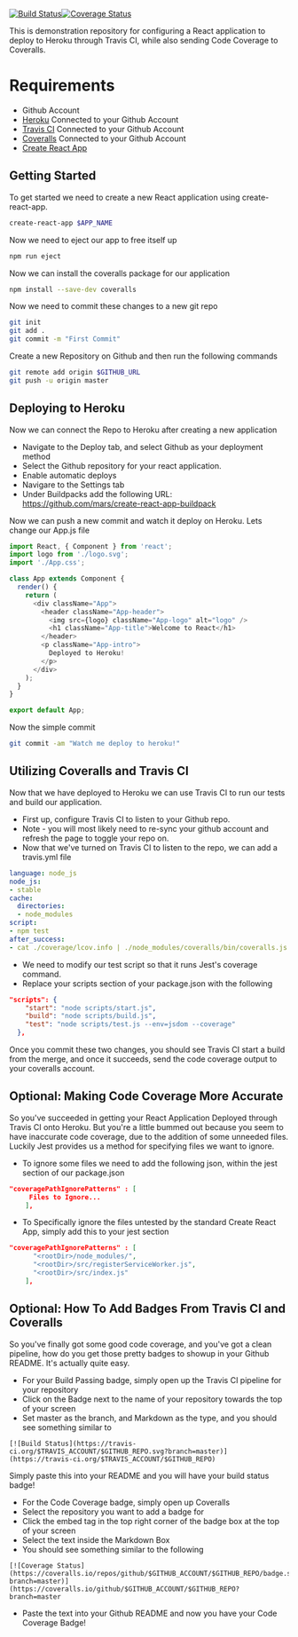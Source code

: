 [![Build Status](https://travis-ci.org/alexm118/presentation-demo.svg?branch=master)](https://travis-ci.org/alexm118/presentation-demo)[![Coverage Status](https://coveralls.io/repos/github/alexm118/presentation-demo/badge.svg?branch=master)](https://coveralls.io/github/alexm118/presentation-demo?branch=master)

This is demonstration repository for configuring a React application to deploy to Heroku through Travis CI, while also sending Code Coverage to Coveralls.

# Requirements #
  * Github Account
  * [Heroku](https://dashboard.heroku.com) Connected to your Github Account
  * [Travis CI](https://travis-ci.org) Connected to your Github Account
  * [Coveralls](https://coveralls.io) Connected to your Github Account
  * [Create React App](https://github.com/facebookincubator/create-react-app)

## Getting Started ##
To get started we need to create a new React application using create-react-app.
```sh
create-react-app $APP_NAME
```
Now we need to eject our app to free itself up
```sh
npm run eject
```
Now we can install the coveralls package for our application
```sh
npm install --save-dev coveralls
```
Now we need to commit these changes to a new git repo
```sh
git init
git add .
git commit -m "First Commit"
```
Create a new Repository on Github and then run the following commands
```sh
git remote add origin $GITHUB_URL
git push -u origin master
```
## Deploying to Heroku ##
Now we can connect the Repo to Heroku after creating a new application
  * Navigate to the Deploy tab, and select Github as your deployment method
  * Select the Github repository for your react application.
  * Enable automatic deploys
  * Navigare to the Settings tab
  * Under Buildpacks add the following URL: https://github.com/mars/create-react-app-buildpack

Now we can push a new commit and watch it deploy on Heroku.
Lets change our App.js file
```javascript
import React, { Component } from 'react';
import logo from './logo.svg';
import './App.css';

class App extends Component {
  render() {
    return (
      <div className="App">
        <header className="App-header">
          <img src={logo} className="App-logo" alt="logo" />
          <h1 className="App-title">Welcome to React</h1>
        </header>
        <p className="App-intro">
          Deployed to Heroku!
        </p>
      </div>
    );
  }
}

export default App;
```
Now the simple commit
```sh
git commit -am "Watch me deploy to heroku!"
```

## Utilizing Coveralls and Travis CI ##
Now that we have deployed to Heroku we can use Travis CI to run our tests and build our application.
  * First up, configure Travis CI to listen to your Github repo. 
  * Note - you will most likely need to re-sync your github account and refresh the page to toggle your repo on.
  * Now that we've turned on Travis CI to listen to the repo, we can add a travis.yml file
  
```yml
language: node_js
node_js:
- stable
cache:
  directories:
  - node_modules
script:
- npm test
after_success:
- cat ./coverage/lcov.info | ./node_modules/coveralls/bin/coveralls.js
```

  * We need to modify our test script so that it runs Jest's coverage command.
  * Replace your scripts section of your package.json with the following
```json
"scripts": {
    "start": "node scripts/start.js",
    "build": "node scripts/build.js",
    "test": "node scripts/test.js --env=jsdom --coverage"
  },
```

Once you commit these two changes, you should see Travis CI start a build from the merge, and once it succeeds, send the code coverage output to your coveralls account. 

## Optional: Making Code Coverage More Accurate ##

So you've succeeded in getting your React Application Deployed through Travis CI onto Heroku. But you're a little bummed out because you seem to have inaccurate code coverage, due to the addition of some unneeded files. Luckily Jest provides us a method for specifying files we want to ignore. 

  * To ignore some files we need to add the following json, within the jest section of our package.json
```json
"coveragePathIgnorePatterns" : [
     Files to Ignore...
    ],
```
  * To Specifically ignore the files untested by the standard Create React App, simply add this to your jest section
```json
"coveragePathIgnorePatterns" : [
      "<rootDir>/node_modules/",
      "<rootDir>/src/registerServiceWorker.js",
      "<rootDir>/src/index.js"
    ],
```

## Optional: How To Add Badges From Travis CI and Coveralls ##

So you've finally got some good code coverage, and you've got a clean pipeline, how do you get those pretty badges to showup in your Github README. It's actually quite easy.

  * For your Build Passing badge, simply open up the Travis CI pipeline for your repository
  * Click on the Badge next to the name of your repository towards the top of your screen
  * Set master as the branch, and Markdown as the type, and you should see something similar to
```
[![Build Status](https://travis-ci.org/$TRAVIS_ACCOUNT/$GITHUB_REPO.svg?branch=master)](https://travis-ci.org/$TRAVIS_ACCOUNT/$GITHUB_REPO)
```
Simply paste this into your README and you will have your build status badge!

  * For the Code Coverage badge, simply open up Coveralls
  * Select the repository you want to add a badge for
  * Click the embed tag in the top right corner of the badge box at the top of your screen
  * Select the text inside the Markdown Box
  * You should see something similar to the following
```
[![Coverage Status](https://coveralls.io/repos/github/$GITHUB_ACCOUNT/$GITHUB_REPO/badge.svg?branch=master)](https://coveralls.io/github/$GITHUB_ACCOUNT/$GITHUB_REPO?branch=master
```
  * Paste the text into your Github README and now you have your Code Coverage Badge!
